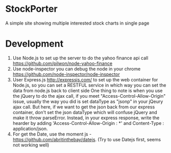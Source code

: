# StockPorter
A simple site showing multiple interested stock charts in single page

# Development
1. Use Node.js to set up the server to do the yahoo finance api call
   https://github.com/pilwon/node-yahoo-finance
2. Use node-inspector you can debug the node in your chrome
   https://github.com/node-inspector/node-inspector
3. User Express.js http://expressjs.com/ to set up the web container for Node.js, so you can set a RESTFUL service
   in which way you can set the data from node.js back to client side
   One thing to note is when you use the jQuery to do the ajax call, if you meet "Access-Control-Allow-Origin" issue,
   usually the way you did is set dataType as "jsonp" in your jQeury ajax call. But here, if we want to get the json
   back from our express container, don't set the json dataType which will confuse jQuery and make it throw parseError.
   Instead, in your express response, write the hearder by adding 'Access-Control-Allow-Origin : *' and Content-Type : application/json.
4. For get the Date, use the moment js - https://github.com/abritinthebay/datejs. (Try to use Datejs first, seems not working well)   <br/><br/>
